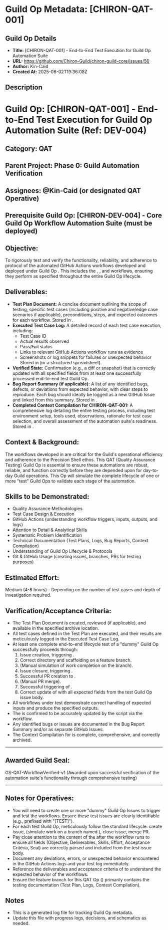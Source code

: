 # Guild Op Metadata: [CHIRON-QAT-001]

## Guild Op Details
- **Title:** [CHIRON-QAT-001] - End-to-End Test Execution for Guild Op Automation Suite
- **URL:** https://github.com/Chiron-Guild/chiron-guild-core/issues/56
- **Author:** Kin-Caid
- **Created At:** 2025-06-02T19:36:08Z

## Description
# Guild Op: [CHIRON-QAT-001] - End-to-End Test Execution for Guild Op Automation Suite (Ref: DEV-004)

## Category: QAT
## Parent Project: Phase 0: Guild Automation Verification
## Assignees: @Kin-Caid (or designated QAT Operative)
## Prerequisite Guild Op: [CHIRON-DEV-004] - Core Guild Op Workflow Automation Suite (must be deployed)

## Objective:
To rigorously test and verify the functionality, reliability, and adherence to protocol of the automated GitHub Actions workflows developed and deployed under Guild Op . This includes the , , and  workflows, ensuring they perform as specified throughout the entire Guild Op lifecycle.

## Deliverables:
- **Test Plan Document:** A concise document outlining the scope of testing, specific test cases (including positive and negative/edge case scenarios if applicable), preconditions, steps, and expected outcomes for each workflow. Stored in .
- **Executed Test Case Log:** A detailed record of each test case execution, including:
    - Test Case ID
    - Actual results observed
    - Pass/Fail status
    - Links to relevant GitHub Actions workflow runs as evidence
    - Screenshots or log snippets for failures or unexpected behavior
    Stored in  (or a structured spreadsheet).
- **Verified  State:** Confirmation (e.g., a diff or snapshot) that  is correctly updated with all specified fields from at least one successfully processed end-to-end test Guild Op.
- **Bug Report Summary (if applicable):** A list of any identified bugs, defects, or deviations from expected behavior, with clear steps to reproduce. Each bug should ideally be logged as a new GitHub Issue and linked from this summary. Stored in .
- **Completed Context Compilation for CHIRON-QAT-001:** A comprehensive log detailing the entire testing process, including test environment setup, tools used, observations, rationale for test case selection, and overall assessment of the automation suite's readiness. Stored in .

## Context & Background:
The workflows developed in  are critical for the Guild's operational efficiency and adherence to the Precision Shell ethos. This QAT (Quality Assurance Testing) Guild Op is essential to ensure these automations are robust, reliable, and function correctly before they are depended upon for day-to-day Guild operations. This Op will simulate the complete lifecycle of one or more "test" Guild Ops to validate each stage of the automation.

## Skills to be Demonstrated:
- Quality Assurance Methodologies
- Test Case Design & Execution
- GitHub Actions (understanding workflow triggers, inputs, outputs, and logs)
- Attention to Detail & Analytical Skills
- Systematic Problem Identification
- Technical Documentation (Test Plans, Logs, Bug Reports, Context Compilation)
- Understanding of Guild Op Lifecycle & Protocols
- Git & GitHub Usage (creating issues, branches, PRs for testing purposes)

## Estimated Effort:
Medium (4-8 hours) - Depending on the number of test cases and depth of investigation required.

## Verification/Acceptance Criteria:
- The Test Plan Document is created, reviewed (if applicable), and available in the specified archive location.
- All test cases defined in the Test Plan are executed, and their results are meticulously logged in the Executed Test Case Log.
- At least one complete end-to-end lifecycle test of a "dummy" Guild Op successfully proceeds through:
    1. Issue creation, triggering .
    2. Correct directory and  scaffolding on a feature branch.
    3. (Manual simulation of work completion on the branch).
    4. Issue closure, triggering .
    5. Successful PR creation to .
    6. (Manual PR merge).
    7. Successful triggering of .
    8. Correct update of  with all expected fields from the test Guild Op issue body.
- All workflows under test demonstrate correct handling of expected inputs and produce the specified outputs.
- The  is confirmed to be accurately updated by the  script via the workflow.
- Any identified bugs or issues are documented in the Bug Report Summary and/or as separate GitHub Issues.
- The Context Compilation for  is complete, comprehensive, and correctly archived.

---

## Awarded Guild Seal:
GS-QAT-WorkflowVerified-v1 (Awarded upon successful verification of the automation suite's functionality through comprehensive testing)

---

## Notes for Operatives:
- You will need to create one or more "dummy" Guild Op Issues to trigger and test the workflows. Ensure these test issues are clearly identifiable (e.g., prefixed with "[TEST]").
- For each test Guild Op, meticulously follow the standard lifecycle: create issue, (simulate work on a branch named ), close issue, merge PR.
- Pay close attention to the content of the  after the  workflow runs to ensure all fields (Objective, Deliverables, Skills, Effort, Acceptance Criteria, Seal) are correctly parsed and included from the test issue body.
- Document any deviations, errors, or unexpected behavior encountered in the GitHub Actions logs and your test log immediately.
- Reference the deliverables and acceptance criteria of  to understand the expected behavior of the workflows.
- Ensure the feature branch for this QAT Op () primarily contains the testing documentation (Test Plan, Logs, Context Compilation).

## Notes
- This is a generated log file for tracking Guild Op metadata.
- Update this file with progress logs, decisions, and schematics as needed.
